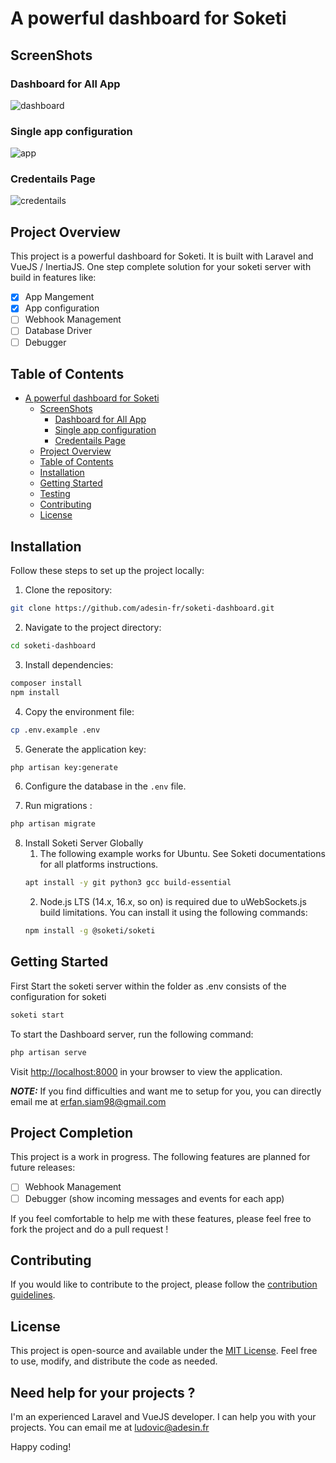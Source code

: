 # A powerful dashboard for Soketi
## ScreenShots
### Dashboard for All App
![dashboard](./img/dashboard.png)
### Single app configuration
![app](./img/app.png)
### Credentails Page
![credentails](./img/credentials.png)

## Project Overview

This project is a powerful dashboard for Soketi.
It is built with Laravel and VueJS / InertiaJS. One step complete solution for your soketi server with build in features like:

- [x] App Mangement
- [x] App configuration
- [ ] Webhook Management
- [ ] Database Driver
- [ ] Debugger

## Table of Contents

- [A powerful dashboard for Soketi](#a-powerful-dashboard-for-soketi)
    - [ScreenShots](#screenshots)
        - [Dashboard for All App](#dashboard-for-all-app)
        - [Single app configuration](#single-app-configuration)
        - [Credentails Page](#credentails-page)
    - [Project Overview](#project-overview)
    - [Table of Contents](#table-of-contents)
    - [Installation](#installation)
    - [Getting Started](#getting-started)
    - [Testing](#testing)
    - [Contributing](#contributing)
    - [License](#license)

## Installation

Follow these steps to set up the project locally:

1. Clone the repository:

```bash
git clone https://github.com/adesin-fr/soketi-dashboard.git
```

2. Navigate to the project directory:

```bash
cd soketi-dashboard
```

3. Install dependencies:

```bash
composer install
npm install
```

4. Copy the environment file:

```bash
cp .env.example .env
```

5. Generate the application key:

```bash
php artisan key:generate
```

6. Configure the database in the `.env` file.

7. Run migrations :

```bash
php artisan migrate
```

8. Install Soketi Server Globally
    1. The following example works for Ubuntu. See Soketi documentations for all platforms instructions.
    ``` bash
    apt install -y git python3 gcc build-essential
    ```
    2. Node.js LTS (14.x, 16.x, so on) is required due to uWebSockets.js build limitations. You can install it using the following commands:
    ``` bash
    npm install -g @soketi/soketi
    ```

## Getting Started

First Start the soketi server within the folder as .env consists of the configuration for soketi


```bash
soketi start
```

To start the Dashboard server, run the following command:

```bash
php artisan serve
```

Visit [http://localhost:8000](http://localhost:8000) in your browser to view the application.

**_NOTE:_**  If you find difficulties and want me to setup for you, you can directly email me at erfan.siam98@gmail.com

## Project Completion

This project is a work in progress. The following features are planned for future releases:
- [ ] Webhook Management
- [ ] Debugger (show incoming messages and events for each app)

If you feel comfortable to help me with these features, please feel free to fork the project and do a pull request !

## Contributing

If you would like to contribute to the project, please follow the [contribution guidelines](CONTRIBUTING.md).

## License

This project is open-source and available under the [MIT License](LICENSE). Feel free to use, modify, and distribute the code as needed.

## Need help for your projects ?

I'm an experienced Laravel and VueJS developer. I can help you with your projects. You can email me at ludovic@adesin.fr

Happy coding!
